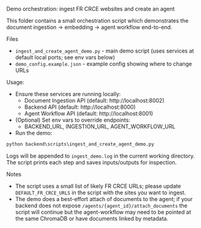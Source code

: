 Demo orchestration: ingest FR CRCE websites and create an agent

This folder contains a small orchestration script which demonstrates the document ingestion -> embedding -> agent workflow end-to-end.

Files
- `ingest_and_create_agent_demo.py` - main demo script (uses services at default local ports; see env vars below)
- `demo_config.example.json` - example config showing where to change URLs

Usage:
- Ensure these services are running locally:
  - Document Ingestion API (default: http://localhost:8002)
  - Backend API (default: http://localhost:8000)
  - Agent Workflow API (default: http://localhost:8001)
- (Optional) Set env vars to override endpoints:
  - BACKEND_URL, INGESTION_URL, AGENT_WORKFLOW_URL
- Run the demo:

```cmd
python backend\scripts\ingest_and_create_agent_demo.py
```

Logs will be appended to `ingest_demo.log` in the current working directory. The script prints each step and saves inputs/outputs for inspection.

Notes
- The script uses a small list of likely FR CRCE URLs; please update `DEFAULT_FR_CRCE_URLS` in the script with the sites you want to ingest.
- The demo does a best-effort attach of documents to the agent; if your backend does not expose `/agents/{agent_id}/attach_documents` the script will continue but the agent-workflow may need to be pointed at the same ChromaDB or have documents linked by metadata.
